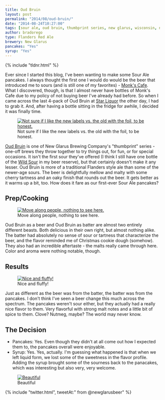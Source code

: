 ```yaml
---
title: Oud Bruin
layout: post
permalink: "2014/08/oud-bruin/"
date: "2014-08-24T10:27:00"
tags: [sour ale, oud bruin, thumbprint series, new glarus, wisconsin, new glarus brewing company, sour, vertical]
author: bradorego
type: Flanders Red Ale
brewery: New Glarus
pancakes: "Yes"
syrup: "Yes"
---
```


{% include "tldnr.html" %}

Ever since I started this blog, I've been wanting to make some Sour Ale pancakes. I always thought the first one I would do would be the beer that introduced me to sours (and is still one of my favorites) - <a href="http://www.beeradvocate.com/beer/profile/48/10482/" target="_blank">Monk's Cafe</a>. What I discovered, though, is that I almost never have bottles of Monk's Cafe due to my policy of not buying beer I've already had before. So when I came across the last 4-pack of Oud Bruin at <a href="http://www.starliquor.com/" target="_blank">Star Liquor</a> the other day, I had to grab it. And, after having a bottle sitting in the fridge for awhile, I decided it was finally time.

<figure class="imageWrap">
  <a href="{{ site.url }}/assets/full/oudbruin/beer.jpg" target="_blank">
    <img src="{{ site.url }}/assets/compressed/oudbruin/beer.jpg" alt="Not sure if I like the new labels vs. the old with the foil, to be honest." />
  </a>
  <figcaption>
    Not sure if I like the new labels vs. the old with the foil, to be honest.
  </figcaption>
</figure>

<a href="http://www.newglarusbrewing.com/index.cfm/beers/ourbeers/beer/oud-bruin" target="_blank">Oud Bruin</a> is one of New Glarus Brewing Company's "thumbprint" series - one-off brews they throw together to try things out, for fun, or for special occasions. It isn't the first sour they've offered (I think I still have one bottle of the <a href="http://www.newglarusbrewing.com/index.cfm/beers/ourbeers/beer/wild-sour-ale" target="_blank">Wild Sour</a> in my beer reserve), but that certainly doesn't make it any lesser. Oud Bruin is more of a traditional Flanders style ale than some of the newer-age sours. The beer is delightfully mellow and malty with some cherry tartness and an oaky finish that rounds out the beer. It gets better as it warms up a bit, too. How does it fare as our first-ever Sour Ale pancakes?

## Prep/Cooking

<figure class="imageWrap">
  <a href="{{ site.url }}/assets/full/oudbruin/batter.jpg" target="_blank">
    <img src="{{ site.url }}/assets/compressed/oudbruin/batter.jpg" alt="Move along people, nothing to see here." />
  </a>
  <figcaption>
    Move along people, nothing to see here.
  </figcaption>
</figure>

Oud Bruin as a beer and Oud Bruin as batter are almost two entirely different beasts. Both delicious in their own right, but almost nothing alike. The batter had absolutely no sense of sour or tartness that characterize the beer, and the flavor reminded me of Christmas cookie dough (somehow). They also had an incredible aftertaste - the malts really came through here. Color and aroma were nothing notable, though.

## Results

<figure class="imageWrap">
  <a href="{{ site.url }}/assets/full/oudbruin/pancakes.jpg" target="_blank">
    <img src="{{ site.url }}/assets/compressed/oudbruin/pancakes.jpg" alt="Nice and fluffy!" />
  </a>
  <figcaption>
    Nice and fluffy!
  </figcaption>
</figure>

Just as different as the beer was from the batter, the batter was from the pancakes. I don't think I've seen a beer change this much across the spectrum. The pancakes weren't sour either, but they actually had a really nice flavor to them. Very flavorful with strong malt notes and a little bit of spice to them. Clove? Nutmeg, maybe? The world may never know.

## The Decision

* Pancakes: Yes. Even though they didn't at all come out how I expected them to, the pancakes overall were enjoyable.
* Syrup: Yes. Yes, actually. I'm guessing what happened is that when we left liquid form, we lost some of the sweetness in the flavor profile. Adding the syrup brought some of the sourness back to the panacakes, which was interesting but also very, very welcome.

<figure class="imageWrap">
  <a href="{{ site.url }}/assets/full/oudbruin/syrup.jpg" target="_blank">
    <img src="{{ site.url }}/assets/compressed/oudbruin/syrup.jpg" alt="Beautiful" />
  </a>
  <figcaption>
    Beautiful
  </figcaption>
</figure>

{% include "twitter.html", tweetAt:" from @newglarusbeer" %}
